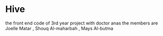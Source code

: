 # Hive
the front end code of 3rd year project with doctor anas the members are Joelle Matar , Shouq Al-maharbah , Mays Al-butma

